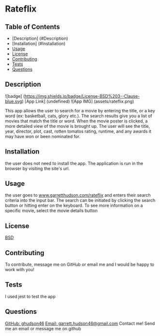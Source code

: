 # Rateflix
  
  ## Table of Contents
  - [Description] (#Description)
  - [Installation] (#Installation)
  - [Usage](#Usage)
  - [License](#License)
  - [Contributing](#Contributing)
  - [Tests](#Tests)
  - [Questions](#Questions)

  ## Description
  ![badge] (https://img.shields.io/badge/License-BSD%203--Clause-blue.svg)
  [App Link] (undefined)
  ![App IMG] (assets/rateflix.png)

  This app allows the user to search for a movie by entering the title, or a key word (ex: basketball, cats, glory etc.). The search results give you a list of movies that match the title or word. When the movie poster is clicked, a more detailed view of the movie is brought up. The user will see the title, year, director, plot, cast, rotten tomatos rating, runtime, and any awards it may have won or been nominated for.

  ## Installation
  the user does not need to install the app. The application is run in the browser by visiting the site's url.

  ## Usage
  the user goes to www.garretthudson.com/rateflix and enters their search criteria into the input bar. The search can be initiated by clicking the search button or hitting enter on the keyboard. To see more information on a specific movie, select the movie details button

  ## License 
  [BSD](https://opensource.org/licenses/BSD-3-Clause)

  ## Contributing
  To contribute, message me on GitHub or email me and I would be happy to work with you!

  ## Tests
  I used jest to test the app

  ## Questions
  [GitHub: ghudson46](undefined)
  [Email: garrett.hudson46@gmail.com](garrett.hudson46@gmail.com)
  Contact me! Send me an email or message me on github

  